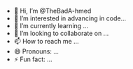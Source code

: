 - 👋 Hi, I’m @TheBadA-hmed
- 👀 I’m interested in advancing in code...
- 🌱 I’m currently learning ...
- 💞️ I’m looking to collaborate on ...
- 📫 How to reach me ...
- 😄 Pronouns: ...
- ⚡ Fun fact: ...

<!---
TheBadA-hmed/TheBadA-hmed is a ✨ special ✨ repository because its `README.md` (this file) appears on your GitHub profile.
You can click the Preview link to take a look at your changes.
--->
